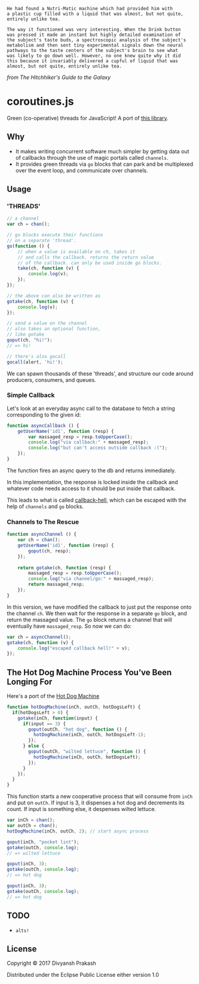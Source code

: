 ```
He had found a Nutri-Matic machine which had provided him with
a plastic cup filled with a liquid that was almost, but not quite,
entirely unlike tea.

The way it functioned was very interesting. When the Drink button
was pressed it made an instant but highly detailed examination of
the subject's taste buds, a spectroscopic analysis of the subject's
metabolism and then sent tiny experimental signals down the neural
pathways to the taste centers of the subject's brain to see what
was likely to go down well. However, no one knew quite why it did
this because it invariably delivered a cupful of liquid that was
almost, but not quite, entirely unlike tea.
```
*from The Hitchhiker's Guide to the Galaxy*

# coroutines.js

Green (co-operative) threads for JavaScript! A port of [this library](https://github.com/divs1210/functional-core-async).

## Why

- It makes writing concurrent software much simpler by getting data out
of callbacks through the use of magic portals called `channels`.
- It provides green threads via `go` blocks that can park and be multiplexed
over the event loop, and communicate over channels.

## Usage

### 'THREADS'

```javascript
// a channel
var ch = chan();

// go blocks execute their functions
// on a separate 'thread'.
go(function () {
    // when a value is available on ch, takes it
    // and calls the callback. returns the return value
    // of the callback. can only be used inside go blocks.
    take(ch, function (v) {
        console.log(v);
    });
});

// the above can also be written as
gotake(ch, function (v) {
    console.log(v);
});

// send a value on the channel
// also takes an optional function,
// like gotake
goput(ch, "hi!");
// => hi!

// there's also gocall
gocall(alert, 'hi!');
```
We can spawn thousands of these 'threads', and structure our
code around producers, consumers, and queues.

### Simple Callback

Let's look at an everyday async call to the database to fetch
a string corresponding to the given id:

```javascript
function asyncCallback () {
    getUserName('id1', function (resp) {
        var massaged_resp = resp.toUpperCase();
        console.log("via callback:" + massaged_resp);
        console.log("but can't access outside callback :(");
    });
}
```

The function fires an async query to the db and returns immediately.

In this implementation, the response is locked inside the callback
and whatever code needs access to it should be put inside that callback.

This leads to what is called [callback-hell](http://callbackhell.com/),
which can be escaped with the help of `channels` and `go` blocks.

### Channels to The Rescue
```javascript
function asyncChannel () {
    var ch = chan();
    getUserName('id1', function (resp) {
        goput(ch, resp);
    });
    
    return gotake(ch, function (resp) {
        massaged_resp = resp.toUpperCase();
        console.log("via channel/go:" + massaged_resp);
        return massaged_resp;
    });
}
```
In this version, we have modified the callback to just put the response onto
the channel `ch`. We then wait for the response in a separate `go` block, and
return the massaged value. The `go` block returns a channel that will eventually
have `massaged_resp`. So now we can do:

```javascript
var ch = asyncChannel();
gotake(ch, function (v) {
    console.log("escaped callback hell!" + v);
});
```

## The Hot Dog Machine Process You’ve Been Longing For

Here's a port of the [Hot Dog Machine](https://www.braveclojure.com/core-async/)

```javascript
function hotDogMachine(inCh, outCh, hotDogsLeft) {
  if(hotDogsLeft > 0) {
    gotake(inCh, function(input) {
      if(input == 3) {
        goput(outCh, "hot dog", function () {
          hotDogMachine(inCh, outCh, hotDogsLeft-1);
        });
      } else {
        goput(outCh, "wilted lettuce", function () {
          hotDogMachine(inCh, outCh, hotDogsLeft);
        });
      }
    });
  }
}
```
This function starts a new cooperative process that will consume from `inCh`
and put on `outCh`. If input is 3, it dispenses a hot dog and decrements its
count. If input is something else, it despenses wilted lettuce.

```javascript
var inCh = chan();
var outCh = chan();
hotDogMachine(inCh, outCh, 2); // start async process

goput(inCh, "pocket lint");
gotake(outCh, console.log);
// => wilted lettuce

goput(inCh, 3);
gotake(outCh, console.log);
// => hot dog

goput(inCh, 3);
gotake(outCh, console.log);
// => hot dog
```

## TODO
- `alts!`

## License

Copyright © 2017 Divyansh Prakash

Distributed under the Eclipse Public License either version 1.0
